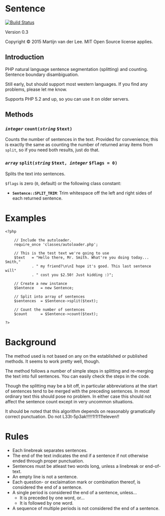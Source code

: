 Sentence
========
[![Build Status](https://travis-ci.org/vanderlee/phpSentence.svg)](https://travis-ci.org/vanderlee/phpSentence)

Version 0.3

Copyright &copy; 2015 Martijn van der Lee.
MIT Open Source license applies.

Introduction
------------
PHP natural language sentence segmentation (splitting) and counting.
Sentence boundary disambiguation.

Still early, but should support most western languages.
If you find any problems, please let me know.

Supports PHP 5.2 and up, so you can use it on older servers.

Methods
-------
### ***`integer`*** `count(`***`string`*** `$text)`
Counts the number of sentences in the text.
Provided for convenience; this is exactly the same as counting the number of
returned array items from `split`, so if you need both results, just do that.

### ***`array`*** `split(`***`string`*** `$text, `***`integer`*** `$flags = 0)`
Splits the text into sentences.

`$flags` is zero (`0`, default) or the following class constant:

-	**`Sentence::SPLIT_TRIM`**: Trim whitespace off the left and right sides of
	each returned sentence.

Examples
========
	<?php

		// Include the autoloader.
		require_once 'classes/autoloader.php';

		// This is the test text we're going to use
		$text	= "Hello there, Mr. Smith. What're you doing today... Smith,"
				. " my friend?\n\nI hope it's good. This last sentence will"
				. " cost you $2.50! Just kidding :)";			

		// Create a new instance
		$Sentence	= new Sentence;

		// Split into array of sentences			
		$sentences	= $Sentence->split($text);			

		// Count the number of sentences
		$count		= $Sentence->count($text);

	?>

Background
==========
The method used is not based on any on the established or published methods.
It seems to work pretty well, though.

The method follows a number of simple steps in splitting and re-merging the
text into full sentences. You can easily check the steps in the code.

Though the splitting may be a bit off, in particular abbreviations at the start
of sentences tend to be merged with the preceding sentences. In most ordinary
text this should pose no problem. In either case this should not affect the
sentence count except in very uncommon situations.

It should be noted that this algorithm depends on reasonably gramatically
correct punctuation. Do not L33t-5p3ak!!!!!1!1!11!eleven!!

Rules
=====
-	Each linebreak separates sentences.
-	The end of the text indicates the end if a sentence if not otherwise ended
	through proper punctuation.
-	Sentences must be atleast two words long, unless a linebreak or end-of-text.
-	An empty line is not a sentence.
-	Each question- or exclaimation mark or combination thereof, is considered
	the end of a sentence.
-	A single period is considered the end of a sentence, unless...
	-	It is preceded by one word, or...
	-	It is followed by one word.
-	A sequence of multiple periods is not considered the end of a sentence.
		